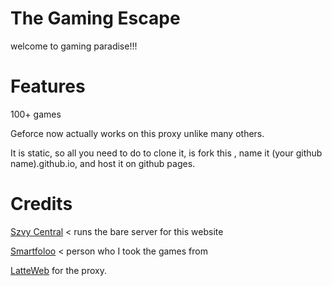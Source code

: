 # The Gaming Escape
welcome to gaming paradise!!!

# Features
100+ games  

Geforce now actually works on this proxy unlike many others.

It is static, so all you need to do to clone it, is fork this , name it (your github name).github.io, and host it on github pages.

# Credits
[Szvy Central](https://github.com/szvy) < runs the bare server for this website

[Smartfoloo](https://github.com/smartfoloo) < person who I took the games from

[LatteWeb](https://github.com/MochiWorkshop/latteWeb) for the proxy.
